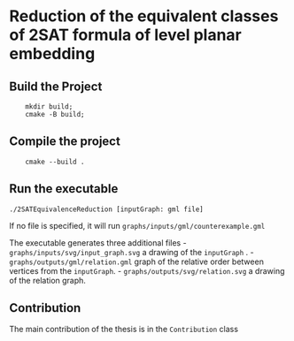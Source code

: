 # Reduction of the equivalent classes of 2SAT formula of level planar embedding
## Build the Project
```
    mkdir build; 
    cmake -B build; 
```
## Compile the project 
```
    cmake --build .
```
## Run the executable 
```
./2SATEquivalenceReduction [inputGraph: gml file]
```
If no file is specified, it will run `graphs/inputs/gml/counterexample.gml`

The executable generates three additional files 
    - `graphs/inputs/svg/input_graph.svg` a drawing of the `inputGraph` .
    - `graphs/outputs/gml/relation.gml` graph of the relative order between vertices from the `inputGraph`.
    - `graphs/outputs/svg/relation.svg` a drawing of the relation graph. 

## Contribution 
The main contribution of the thesis is in the `Contribution` class 
